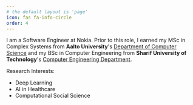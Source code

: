 ```yaml
---
# the default layout is 'page'
icon: fas fa-info-circle
order: 4
---
```


I am a Software Engineer at Nokia. Prior to this role, I earned my MSc in Complex Systems from **Aalto University**'s [Department of Computer Science](https://www.aalto.fi/en/department-of-computer-science) and my BSc in Computer Engineering from **Sharif University of Technology**'s [Computer Engineering Department](https://ce.sharif.edu/).

Research Interests:
- Deep Learning
- AI in Healthcare
- Computational Social Science

<!-- > Add Markdown syntax content to file `_tabs/about.md`{: .filepath } and it will show up on this page.
{: .prompt-tip } -->
